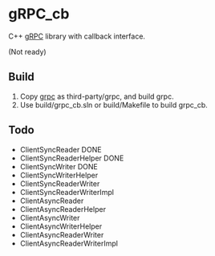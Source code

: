 # gRPC_cb
C++ [gRPC](http://www.grpc.io/) library with callback interface.

(Not ready)

## Build
1. Copy [grpc](https://github.com/grpc/grpc) as third-party/grpc, and build grpc.
2. Use build/grpc_cb.sln or build/Makefile to build grpc_cb.

## Todo

* ClientSyncReader 				DONE
* ClientSyncReaderHelper		DONE
* ClientSyncWriter				DONE
* ClientSyncWriterHelper
* ClientSyncReaderWriter
* ClientSyncReaderWriterImpl
* ClientAsyncReader
* ClientAsyncReaderHelper
* ClientAsyncWriter
* ClientAsyncWriterHelper
* ClientAsyncReaderWriter
* ClientAsyncReaderWriterImpl



